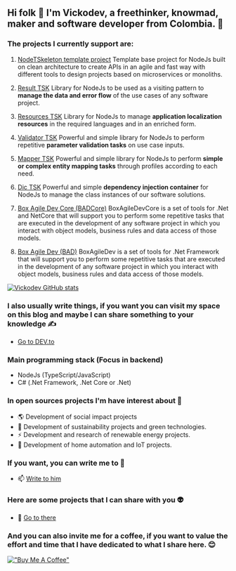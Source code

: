 ## Hi folk 👋 I'm Vickodev, a freethinker, knowmad, maker and software developer from Colombia. 🤖


### The projects I currently support are:

1. <a href="https://github.com/harvic3/nodetskeleton" target="_blank" >NodeTSkeleton template project</a>
Template base project for NodeJs built on clean architecture to create APIs in an agile and fast way with different tools to design projects based on microservices or monoliths.

1. <a href="https://www.npmjs.com/package/result-tsk" target="_blank" >Result TSK</a>
Library for NodeJs to be used as a visiting pattern to **manage the data and error flow** of the use cases of any software project.

1. <a href="https://www.npmjs.com/package/resources-tsk" target="_blank" >Resources TSK</a>
Library for NodeJs to manage **application localization resources** in the required languages and in an enriched form.

1. <a href="https://www.npmjs.com/package/validator-tsk" target="_blank" >Validator TSK</a>
Powerful and simple library for NodeJs to perform repetitive **parameter validation tasks** on use case inputs.

1. <a href="https://www.npmjs.com/package/mapper-tsk" target="_blank" >Mapper TSK</a>
Powerful and simple library for NodeJs to perform **simple or complex entity mapping tasks** through profiles according to each need.

1. <a href="https://www.npmjs.com/package/dic-tsk" target="_blank" >Dic TSK</a>
Powerful and simple **dependency injection container** for NodeJs to manage the class instances of our software solutions.

1. <a href="https://github.com/harvic3/BoxAgileDevCore" target="_blank" >Box Agile Dev Core (BADCore)</a>
BoxAgileDevCore is a set of tools for .Net and NetCore that will support you to perform some repetitive tasks that are executed in the development of any software project in which you interact with object models, business rules and data access of those models.

1. <a href="https://gitlab.com/harvic3/BoxAgileDev" target="_blank" >Box Agile Dev (BAD)</a>
BoxAgileDev is a set of tools for .Net Framework that will support you to perform some repetitive tasks that are executed in the development of any software project in which you interact with object models, business rules and data access of those models.


[![Vickodev GitHub stats](https://github-readme-stats.vercel.app/api?username=harvic3&count_private=true&show_icons=true&hide=contribs,issues&theme=tokyonight)](https://github.com/harvic3/directory)

### I also usually write things, if you want you can visit my space on this blog and maybe I can share something to your knowledge ✍️ 

- <a href="https://dev.to/vickodev" target="_blank" >Go to DEV.to</a>

### Main programming stack (Focus in backend)
- NodeJs (TypeScript/JavaScript)
- C# (.Net Framework, .Net Core or .Net)

### In open sources projects I'm have interest about 🤩

- 🌎 Development of social impact projects
- 🌳 Development of sustainability projects and green technologies.
- ⚡ Development and research of renewable energy projects.
- 🏡 Development of home automation and IoT projects.

### If you want, you can write me to 📧
- 📫 <a href="mailto:harvic3@protonmail.com" target="_blank" >Write to him</a>

### Here are **some projects** that I can share with you 👽
- 🚀 <a href="https://github.com/harvic3/directory" target="_blank" >Go to there</a>

### And you can also invite me for a coffee, if you want to value the effort and time that I have dedicated to what I share here. 😊

[!["Buy Me A Coffee"](https://www.buymeacoffee.com/assets/img/custom_images/orange_img.png)](https://www.buymeacoffee.com/vickodev)
